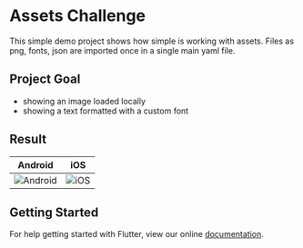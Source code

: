 # Assets Challenge

This simple demo project shows how simple is working with assets.
Files as png, fonts, json are imported once in a single main yaml file.

## Project Goal
- showing an image loaded locally
- showing a text formatted with a custom font 

## Result
Android           |  iOS
:-------------------------:|:-------------------------:
![Android](https://github.com/lewixlabs/Xamain-vs-Flutter/blob/master/assets_challenge/screenshot/device-2018-06-08-161829.png)  |  ![iOS](https://github.com/lewixlabs/Xamarin-vs-Flutter/blob/master/assets_challenge/screenshot/Simulator%20Screen%20Shot%20-%20iPhone%20X%20-%202018-06-08%20at%2023.21.01.png)



## Getting Started

For help getting started with Flutter, view our online
[documentation](https://flutter.io/).
